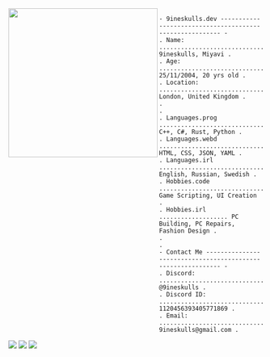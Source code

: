 <img align="left" src="https://github.com/user-attachments/assets/a81991a0-3471-48b8-8a98-d6b2bbbfa563" height="295" width="295"/> 

```
- 9ineskulls.dev -------------------------------------------------------- -
. Name: .............................................. 9ineskulls, Miyavi .
. Age: ........................................... 25/11/2004, 20 yrs old .
. Location: ...................................... London, United Kingdom .
.                                                                         .
. Languages.prog .................................. C++, C#, Rust, Python .
. Languages.webd .................................. HTML, CSS, JSON, YAML .
. Languages.irl ............................... English, Russian, Swedish .
. Hobbies.code .............................. Game Scripting, UI Creation .
. Hobbies.irl ................... PC Building, PC Repairs, Fashion Design .
.                                                                         .
- Contact Me ------------------------------------------------------------ -
. Discord: .................................................. @9ineskulls .
. Discord ID: ....................................... 1120456393405771869 .
. Email: ........................................... 9ineskulls@gmail.com .
```

<div align="left">
  <a href="https://discord.com/users/1120456393405771869"><img src="https://img.shields.io/badge/discord-D14836?style=for-the-badge&logo=discord&logoColor=black&color=white" /></a>
  <a href="mailto:9ineskulls@gmail.com"><img src="https://img.shields.io/badge/Gmail-D14836?style=for-the-badge&logo=gmail&logoColor=black&color=white" /></a>
  <a href="https://github.com/9ineskulls"><img src="https://img.shields.io/badge/GitHub-D14836?style=for-the-badge&logo=github&logoColor=black&color=white"/>
  </a>
</div>

